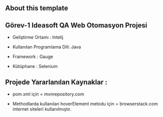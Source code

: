 ## About this template

Görev-1 Ideasoft QA Web Otomasyon Projesi 
-----------------------------------

* Geliştirme Ortamı : Intelij

* Kullanılan Programlama Dili: Java

* Framework : Gauge

* Kütüphane : Selenium

Projede Yararlanılan Kaynaklar :
---------------------------------------
* pom.xml için = mvnrepository.com

* Methodlarda kullanılan hoverElement metodu için = browserstack.com internet siteleri kullanılmıştır.
